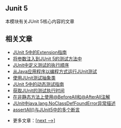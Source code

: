 ## Junit 5

本模块有关JUnit 5核心内容的文章

## 相关文章

+ [JUnit 5中的Extension指南](docs/JUnit5-Extensions指南.md)
+ [将参数注入到JUnit 5的测试方法中](docs/将参数注入JUnit5单元测试.md)
+ [JUnit中定义测试的执行顺序](docs/Junit中的测试顺序.md)
+ [从Java应用程序以编程方式运行JUnit测试](docs/从Java应用程序以编程方式运行JUnit测试.md)
+ [使用JUnit测试抽象类](docs/使用JUnit测试抽象类.md)
+ [JUnit 5中的动态测试指南](docs/Junit5动态测试指南.md)
+ [获取JUnit的测试执行时间](docs/确定JUnit测试的执行时间.md)
+ [在非静态方法上使用@BeforeAll和@AfterAll注解](docs/在非静态方法上使用@BeforeAll和@AfterAll注解.md)
+ [JUnit中java.lang.NoClassDefFoundError异常描述](docs/JUnit中java.lang.NoClassDefFoundError异常描述.md)
+ [assertAll()与JUnit5中的多个断言](docs/assertAll()与JUnit5中的多个断言.md)

- 更多文章：[[next -->]](../junit-5-basics/README.md)